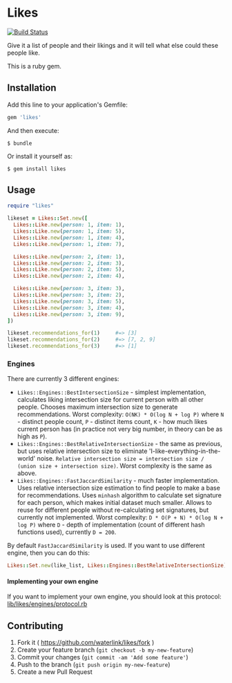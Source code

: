 # Likes

[![Build Status](https://travis-ci.org/waterlink/likes.svg?branch=master)](https://travis-ci.org/waterlink/likes)

Give it a list of people and their likings and it will tell what else could these people like.

This is a ruby gem.

## Installation

Add this line to your application's Gemfile:

```ruby
gem 'likes'
```

And then execute:

    $ bundle

Or install it yourself as:

    $ gem install likes

## Usage

```ruby
require "likes"

likeset = Likes::Set.new([
  Likes::Like.new(person: 1, item: 1),
  Likes::Like.new(person: 1, item: 5),
  Likes::Like.new(person: 1, item: 4),
  Likes::Like.new(person: 1, item: 7),

  Likes::Like.new(person: 2, item: 1),
  Likes::Like.new(person: 2, item: 3),
  Likes::Like.new(person: 2, item: 5),
  Likes::Like.new(person: 2, item: 4),

  Likes::Like.new(person: 3, item: 3),
  Likes::Like.new(person: 3, item: 2),
  Likes::Like.new(person: 3, item: 5),
  Likes::Like.new(person: 3, item: 4),
  Likes::Like.new(person: 3, item: 9),
])

likeset.recommendations_for(1)     #=> [3]
likeset.recommendations_for(2)     #=> [7, 2, 9]
likeset.recommendations_for(3)     #=> [1]
```

### Engines

There are currently 3 different engines:

- `Likes::Engines::BestIntersectionSize` - simplest implementation, calculates liking intersection size for current person with all other people. Chooses maximum intersection size to generate recommendations. Worst complexity: `O(NK) * O(log N + log P)` where `N` - distinct people count, `P` - distinct items count, `K` - how much likes current person has (in practice not very big number, in theory can be as high as `P`).
- `Likes::Engines::BestRelativeIntersectionSize` - the same as previous, but uses relative intersection size to eliminate 'I-like-everything-in-the-world' noise. `Relative intersection size = intersection size / (union size + intersection size)`. Worst complexity is the same as above.
- `Likes::Engines::FastJaccardSimilarity` - much faster implementation. Uses relative intersection size estimation to find people to make a base for recommendations. Uses `minhash` algorithm to calculate set signature for each person, which makes initial dataset much smaller. Allows to reuse for different people without re-calculating set signatures, but currently not implemented. Worst complexity: `D * O(P + N) * O(log N + log P)` where `D` - depth of implementation (count of different hash functions used), currently `D = 200`.

By default `FastJaccardSimilarity` is used. If you want to use different engine, then you can do this:

```ruby
Likes::Set.new(like_list, Likes::Engines::BestRelativeIntersectionSize)
```

#### Implementing your own engine

If you want to implement your own engine, you should look at this protocol: [lib/likes/engines/protocol.rb](lib/likes/engines/protocol.rb)

## Contributing

1. Fork it ( https://github.com/waterlink/likes/fork )
2. Create your feature branch (`git checkout -b my-new-feature`)
3. Commit your changes (`git commit -am 'Add some feature'`)
4. Push to the branch (`git push origin my-new-feature`)
5. Create a new Pull Request
